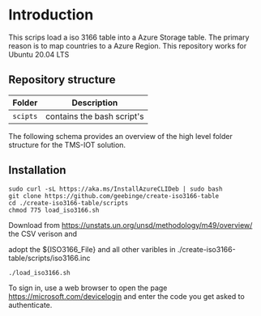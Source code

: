 # Introduction

This scrips load a iso 3166 table into a Azure Storage table. The primary reason is to map countries to a Azure Region. This repository works for Ubuntu 20.04 LTS

## Repository structure


| Folder   | Description                |
| ---------- | ---------------------------- |
| `scipts` | contains the bash script's |

The following schema provides an overview of the high level folder structure for the TMS-IOT solution.

## Installation

```
sudo curl -sL https://aka.ms/InstallAzureCLIDeb | sudo bash
git clone https://github.com/geebinge/create-iso3166-table
cd ./create-iso3166-table/scripts
chmod 775 load_iso3166.sh
```

Download from https://unstats.un.org/unsd/methodology/m49/overview/ the CSV verison and

adopt the ${ISO3166_File} and all other varibles in ./create-iso3166-table/scripts/iso3166.inc

`./load_iso3166.sh`

To sign in, use a web browser to open the page https://microsoft.com/devicelogin and enter the code you get asked to authenticate.
